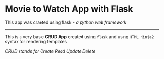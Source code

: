 # Movie to Watch App with Flask

This app was craeted using flask - *a python web framework*

---
This is a very basic **CRUD App** created using `flask` and using `HTML jinja2` syntax for rendering templates

*CRUD stands for Create Read Update Delete*